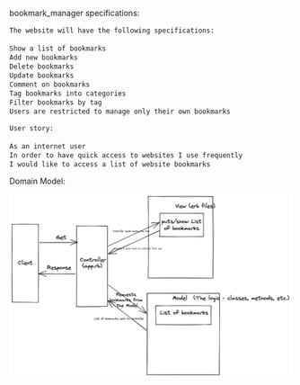 bookmark_manager specifications:

```
The website will have the following specifications:

Show a list of bookmarks
Add new bookmarks
Delete bookmarks
Update bookmarks
Comment on bookmarks
Tag bookmarks into categories
Filter bookmarks by tag
Users are restricted to manage only their own bookmarks
```

```
User story:

As an internet user
In order to have quick access to websites I use frequently
I would like to access a list of website bookmarks
```


Domain Model:

![](images/bookmark_manager_domain_model.png)
